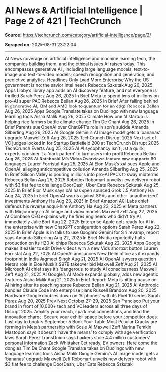 # AI News & Artificial Intelligence | Page 2 of 421 | TechCrunch

**Source:** https://techcrunch.com/category/artificial-intelligence/page/2/

**Scraped on:** 2025-08-31 23:22:04

---

AI
News coverage on artificial intelligence and machine learning tech, the companies building them, and the ethical issues AI raises today. This encompasses
generative AI
, including large language models, text-to-image and text-to-video models; speech recognition and generation; and predictive analytics.
Headlines Only
Load More
Enterprise
Why the US government is not the savior Intel needs
Rebecca Szkutak
Aug 26, 2025
Apps
Libby’s library app adds an AI discovery feature, and not everyone is thrilled
Sarah Perez
Aug 26, 2025
In Brief
Meta to spend tens of millions on pro-AI super PAC
Rebecca Bellan
Aug 26, 2025
In Brief
After falling behind in generative AI, IBM and AMD look to quantum for an edge
Rebecca Bellan
Aug 26, 2025
Apps
Google Translate takes on Duolingo with new language learning tools
Aisha Malik
Aug 26, 2025
Climate
How one AI startup is helping rice farmers battle climate change
Tim De Chant
Aug 26, 2025
In Brief
Parents sue OpenAI over ChatGPT’s role in son’s suicide
Amanda Silberling
Aug 26, 2025
AI
Google Gemini’s AI image model gets a ‘bananas’ upgrade
Maxwell Zeff
Aug 26, 2025
TechCrunch Disrupt 2025
Next set of VC judges locked in for Startup Battlefield 200 at TechCrunch Disrupt 2025
TechCrunch Events
Aug 25, 2025
AI
AI sycophancy isn’t just a quirk, experts consider it a ‘dark pattern’ to turn users into profit
Rebecca Bellan
Aug 25, 2025
AI
NotebookLM’s Video Overviews feature now supports 80 languages
Lauren Forristal
Aug 25, 2025
AI
Elon Musk’s xAI sues Apple and OpenAI, alleging anticompetitive collusion
Amanda Silberling
Aug 25, 2025
In Brief
Silicon Valley is pouring millions into pro-AI PACs to sway midterms
Rebecca Bellan
Aug 25, 2025
Robotics
Robomart unveils new delivery robot with $3 flat fee to challenge DoorDash, Uber Eats
Rebecca Szkutak
Aug 25, 2025
In Brief
Elon Musk says xAI has open sourced Grok 2.5
Anthony Ha
Aug 24, 2025
In Brief
OpenAI warns against SPVs and other ‘unauthorized’ investments
Anthony Ha
Aug 23, 2025
In Brief
Amazon AGI Labs chief defends his reverse acqui-hire
Anthony Ha
Aug 23, 2025
AI
Meta partners with Midjourney on AI image and video models
Maxwell Zeff
Aug 22, 2025
AI
Coinbase CEO explains why he fired engineers who didn’t try AI immediately
Julie Bort
Aug 22, 2025
Enterprise
Apple gets ready for AI in the enterprise with new ChatGPT configuration options
Sarah Perez
Aug 22, 2025
In Brief
Apple is in talks to use Google’s Gemini for Siri revamp, report says
Amanda Silberling
Aug 22, 2025
In Brief
Nvidia reportedly halts production on its H20 AI chips
Rebecca Szkutak
Aug 22, 2025
Apps
Google makes it easier to edit Drive videos with a new Vids shortcut button
Lauren Forristal
Aug 22, 2025
AI
OpenAI announces New Delhi office as it expands footprint in India
Jagmeet Singh
Aug 21, 2025
AI
OpenAI lawyers question Meta’s role in Elon Musk’s $97B takeover bid
Maxwell Zeff
Aug 21, 2025
AI
Microsoft AI chief says it’s ‘dangerous’ to study AI consciousness
Maxwell Zeff
Aug 21, 2025
AI
Google’s AI Mode expands globally, adds new agentic features
Aisha Malik
Aug 21, 2025
In Brief
Report: Meta is hitting pause on AI hiring after its poaching spree
Rebecca Bellan
Aug 21, 2025
AI
Anthropic bundles Claude Code into enterprise plans
Russell Brandom
Aug 20, 2025
Hardware
Google doubles down on ‘AI phones’ with its Pixel 10 series
Sarah Perez
Aug 20, 2025
Prev
Next
October 27-29, 2025
San Francisco
Put your brand in front of 10,000+ tech and VC leaders across all three days of Disrupt 2025. Amplify your reach, spark real connections, and lead the innovation charge. Secure your exhibit space before your competitor does.
Last day to book is September 5
Book Your Table
Most Popular
Cracks are forming in Meta’s partnership with Scale AI
Maxwell Zeff
Marina Temkin
Mastodon says it doesn’t ‘have the means’ to comply with age verification laws
Sarah Perez
TransUnion says hackers stole 4.4 million customers’ personal information
Zack Whittaker
Get ready, EV owners: Here come the dongles
Tim De Chant
Google Translate takes on Duolingo with new language learning tools
Aisha Malik
Google Gemini’s AI image model gets a ‘bananas’ upgrade
Maxwell Zeff
Robomart unveils new delivery robot with $3 flat fee to challenge DoorDash, Uber Eats
Rebecca Szkutak